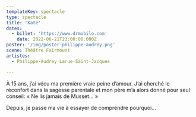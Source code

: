 ```yaml
---
templateKey: spectacle
type: spectacle
title: 'Kate'
dates: 
  - billet: 'https://www.drmobilo.com'
    date: 2022-06-21T23:00:00.000Z
poster: '/img/poster-philippe-audrey.png'
scene: Théâtre Fairmount
artistes:
  - Philippe-Audrey Larue-Saint-Jacques

---
```

À 15 ans, j’ai vécu ma première vraie peine d’amour. J’ai cherché le réconfort dans la sagesse parentale et mon père m’a alors donné pour seul conseil: « Ne lis jamais de Musset... »  

Depuis, je passe ma vie à essayer de comprendre pourquoi...
